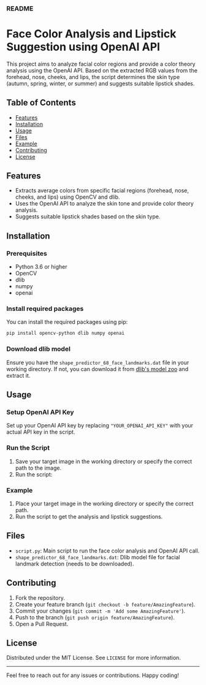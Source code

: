 ### README

# Face Color Analysis and Lipstick Suggestion using OpenAI API

This project aims to analyze facial color regions and provide a color theory analysis using the OpenAI API. Based on the extracted RGB values from the forehead, nose, cheeks, and lips, the script determines the skin type (autumn, spring, winter, or summer) and suggests suitable lipstick shades.

## Table of Contents
- [Features](#features)
- [Installation](#installation)
- [Usage](#usage)
- [Files](#files)
- [Example](#example)
- [Contributing](#contributing)
- [License](#license)

## Features
- Extracts average colors from specific facial regions (forehead, nose, cheeks, and lips) using OpenCV and dlib.
- Uses the OpenAI API to analyze the skin tone and provide color theory analysis.
- Suggests suitable lipstick shades based on the skin type.

## Installation
### Prerequisites
- Python 3.6 or higher
- OpenCV
- dlib
- numpy
- openai

### Install required packages
You can install the required packages using pip:
```sh
pip install opencv-python dlib numpy openai
```

### Download dlib model
Ensure you have the `shape_predictor_68_face_landmarks.dat` file in your working directory. If not, you can download it from [dlib's model zoo](http://dlib.net/files/shape_predictor_68_face_landmarks.dat.bz2) and extract it.

## Usage
### Setup OpenAI API Key
Set up your OpenAI API key by replacing `"YOUR_OPENAI_API_KEY"` with your actual API key in the script.

### Run the Script
1. Save your target image in the working directory or specify the correct path to the image.
2. Run the script:


### Example
1. Place your target image in the working directory or specify the correct path.
2. Run the script to get the analysis and lipstick suggestions.

## Files
- `script.py`: Main script to run the face color analysis and OpenAI API call.
- `shape_predictor_68_face_landmarks.dat`: Dlib model file for facial landmark detection (needs to be downloaded).

## Contributing
1. Fork the repository.
2. Create your feature branch (`git checkout -b feature/AmazingFeature`).
3. Commit your changes (`git commit -m 'Add some AmazingFeature'`).
4. Push to the branch (`git push origin feature/AmazingFeature`).
5. Open a Pull Request.

## License
Distributed under the MIT License. See `LICENSE` for more information.

---

Feel free to reach out for any issues or contributions. Happy coding!
